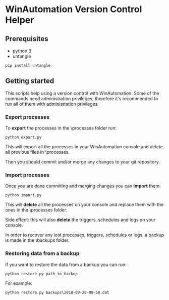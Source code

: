 # WinAutomation Version Control Helper
## Prerequisites
- python 3
- untangle
```
pip install untangle
```

## Getting started

This scripts help using a version control with WinAutomation. Some of the commands need administration privileges, therefore it's recommended to run all of them with administration privileges.

### Export processes

To **export** the processes in the \processes folder run:
```
python export.py
```
This will export all the processes in your WinAutomation console and delete all previous files in \processes.

Then you should commit and/or merge any changes to your git repository.

### Import processes

Once you are done commiting and merging changes  you can **import** them:
```
python import.py
```
This will **delete** all the processes on your console and replace them with the ones in the \processes folder.

Side effect: this will also **delete** the triggers, schedules and logs on your console.

In order to  recover any lost processes, triggers, schedules or logs, a backup is made in the \backups folder.

### Restoring data from a backup

If you want to restore the data from a backup you can run:
```
python restore.py path_to_backup
```
For example:
```
python restore.py backups\2018-09-28-09-58.dat
```